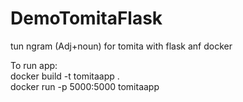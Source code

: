 # DemoTomitaFlask
tun ngram (Adj+noun) for tomita with flask anf docker

To run app:  
docker build -t tomitaapp .   
docker run -p 5000:5000 tomitaapp  
